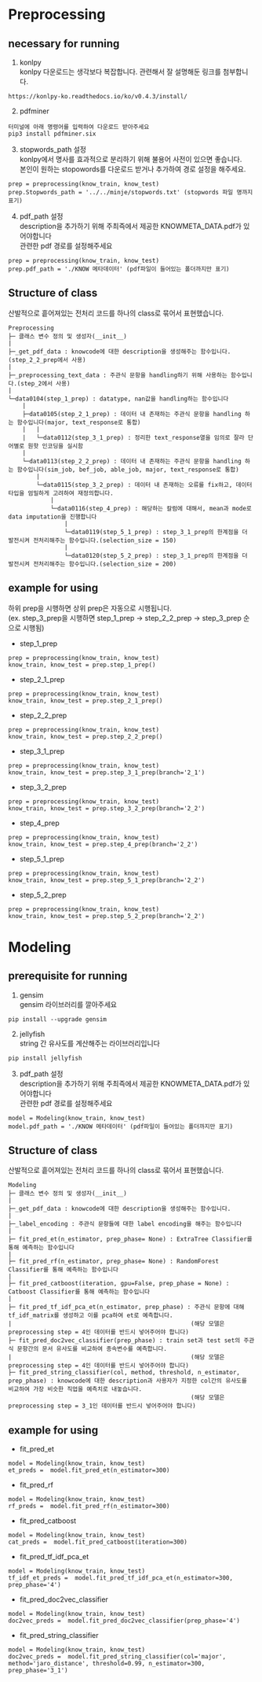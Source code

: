 # Preprocessing

## necessary for running
1. konlpy  
konlpy 다운로드는 생각보다 복잡합니다. 관련해서 잘 설명해둔 링크를 첨부합니다.  
```
https://konlpy-ko.readthedocs.io/ko/v0.4.3/install/
```
  
2. pdfminer  
```
터미널에 아래 명령어를 입력하여 다운로드 받아주세요  
pip3 install pdfminer.six
```
  
3. stopwords_path 설정  
konlpy에서 명사를 효과적으로 분리하기 위해 불용어 사전이 있으면 좋습니다.  
본인이 원하는 stopowords를 다운로드 받거나 추가하여 경로 설정을 해주세요.  
```
prep = preprocessing(know_train, know_test)  
prep.Stopwords_path = '../../minje/stopwords.txt' (stopwords 파일 명까지 표기)
```
  
4. pdf_path 설정  
description을 추가하기 위해 주최즉에서 제공한 KNOWMETA_DATA.pdf가 있어야합니다  
관련한 pdf 경로를 설정해주세요  
```
prep = preprocessing(know_train, know_test)  
prep.pdf_path = './KNOW 메타데이터' (pdf파일이 들어있는 폴더까지만 표기)  
```


## Structure of class
산발적으로 흩어져있는 전처리 코드를 하나의 class로 묶어서 표현했습니다.  

```
Preprocessing
├─ 클래스 변수 정의 및 생성자(__init__)
|
├─_get_pdf_data : knowcode에 대한 description을 생성해주는 함수입니다.(step_2_2_prep에서 사용)
|
├─_preprocessing_text_data : 주관식 문항을 handling하기 위해 사용하는 함수입니다.(step_2에서 사용)
|
└─data0104(step_1_prep) : datatype, nan값을 handling하는 함수입니다
    |
    ├─data0105(step_2_1_prep) : 데이터 내 존재하는 주관식 문항을 handling 하는 함수입니다(major, text_response로 통합)
    |   |
    |   └─data0112(step_3_1_prep) : 정리한 text_response열을 임의로 잘라 단어별로 원핫 인코딩을 실시함
    |
    └─data0113(step_2_2_prep) : 데이터 내 존재하는 주관식 문항을 handling 하는 함수입니다(sim_job, bef_job, able_job, major, text_response로 통합)
        |
        └─data0115(step_3_2_prep) : 데이터 내 존재하는 오류를 fix하고, 데이터 타입을 엄밀하게 고려하여 재정의합니다.
            |
            └─data0116(step_4_prep) : 해당하는 칼럼에 대해서, mean과 mode로 data imputation을 진행합니다
                |
                └─data0119(step_5_1_prep) : step_3_1_prep의 한계점을 더 발전시켜 전처리해주는 함수입니다.(selection_size = 150)
                |
                └─data0120(step_5_2_prep) : step_3_1_prep의 한계점을 더 발전시켜 전처리해주는 함수입니다.(selection_size = 200)

```

## example for using
하위 prep을 시행하면 상위 prep은 자동으로 시행됩니다.  
(ex. step_3_prep을 시행하면 step_1_prep -> step_2_2_prep -> step_3_prep 순으로 시행됨)  

* step_1_prep
```
prep = preprocessing(know_train, know_test)
know_train, know_test = prep.step_1_prep()
```
* step_2_1_prep
```
prep = preprocessing(know_train, know_test)
know_train, know_test = prep.step_2_1_prep()
```
* step_2_2_prep
```
prep = preprocessing(know_train, know_test)
know_train, know_test = prep.step_2_2_prep()
```
* step_3_1_prep
```
prep = preprocessing(know_train, know_test)
know_train, know_test = prep.step_3_1_prep(branch='2_1')
```
* step_3_2_prep
```
prep = preprocessing(know_train, know_test)
know_train, know_test = prep.step_3_2_prep(branch='2_2')
```
* step_4_prep
```
prep = preprocessing(know_train, know_test)
know_train, know_test = prep.step_4_prep(branch='2_2')
```
* step_5_1_prep
```
prep = preprocessing(know_train, know_test)
know_train, know_test = prep.step_5_1_prep(branch='2_2')
```
* step_5_2_prep
```
prep = preprocessing(know_train, know_test)
know_train, know_test = prep.step_5_2_prep(branch='2_2')
```

# Modeling

## prerequisite for running
1. gensim  
gensim 라이브러리를 깔아주세요  
```
pip install --upgrade gensim
```
  
2. jellyfish  
string 간 유사도를 계산해주는 라이브러리입니다  

```
pip install jellyfish
```
  
3. pdf_path 설정  
description을 추가하기 위해 주최즉에서 제공한 KNOWMETA_DATA.pdf가 있어야합니다  
관련한 pdf 경로를 설정해주세요  
```
model = Modeling(know_train, know_test)
model.pdf_path = './KNOW 메타데이터' (pdf파일이 들어있는 폴더까지만 표기)
```

## Structure of class
산발적으로 흩어져있는 전처리 코드를 하나의 class로 묶어서 표현했습니다.

```
Modeling
├─ 클래스 변수 정의 및 생성자(__init__)
|
├─_get_pdf_data : knowcode에 대한 description을 생성해주는 함수입니다.
|
├─_label_encoding : 주관식 문항들에 대한 label encoding을 해주는 함수입니다
|
├─ fit_pred_et(n_estimator, prep_phase= None) : ExtraTree Classifier를 통해 예측하는 함수입니다
|
├─ fit_pred_rf(n_estimator, prep_phase= None) : RandomForest Classifier를 통해 예측하는 함수입니다
|
├─ fit_pred_catboost(iteration, gpu=False, prep_phase = None) : Catboost Classifier를 통해 예측하는 함수입니다
|
├─ fit_pred_tf_idf_pca_et(n_estimator, prep_phase) : 주관식 문항에 대해 tf_idf_matrix를 생성하고 이를 pca하여 et로 예측합니다.
|                                                   (해당 모델은 preprocessing step = 4인 데이터를 반드시 넣어주어야 합니다)
├─ fit_pred_doc2vec_classifier(prep_phase) : train set과 test set의 주관식 문항간의 문서 유사도를 비교하여 종속변수를 예측합니다.
|                                                   (해당 모델은 preprocessing step = 4인 데이터를 반드시 넣어주어야 합니다)
├─ fit_pred_string_classifier(col, method, threshold, n_estimator, prep_phase) : knowcode에 대한 description과 사용자가 지정한 col간의 유사도를 비교하여 가장 비슷한 직업을 예측치로 내놓습니다.
                                                    (해당 모델은 preprocessing step = 3_1인 데이터를 반드시 넣어주어야 합니다)
```

## example for using

* fit_pred_et
```
model = Modeling(know_train, know_test)
et_preds =  model.fit_pred_et(n_estimator=300)
```
* fit_pred_rf
```
model = Modeling(know_train, know_test)
rf_preds =  model.fit_pred_rf(n_estimator=300)
```
* fit_pred_catboost
```
model = Modeling(know_train, know_test)
cat_preds =  model.fit_pred_catboost(iteration=300)
```
* fit_pred_tf_idf_pca_et
```
model = Modeling(know_train, know_test)
tf_idf_et_preds =  model.fit_pred_tf_idf_pca_et(n_estimator=300, prep_phase='4')
```
* fit_pred_doc2vec_classifier
```
model = Modeling(know_train, know_test)
doc2vec_preds =  model.fit_pred_doc2vec_classifier(prep_phase='4')
```
* fit_pred_string_classifier
```
model = Modeling(know_train, know_test)
doc2vec_preds =  model.fit_pred_string_classifier(col='major', method='jaro_distance', threshold=0.99, n_estimator=300, prep_phase='3_1')
```

